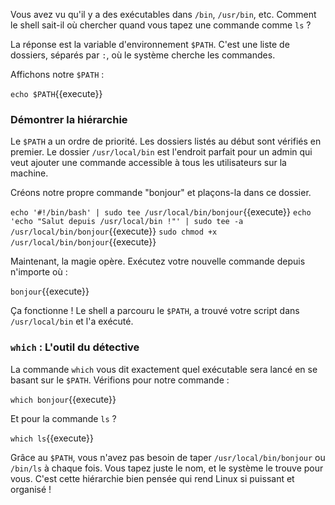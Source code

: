 Vous avez vu qu'il y a des exécutables dans `/bin`, `/usr/bin`, etc. Comment le shell sait-il où chercher quand vous tapez une commande comme `ls` ?

La réponse est la variable d'environnement `$PATH`. C'est une liste de dossiers, séparés par `:`, où le système cherche les commandes.

Affichons notre `$PATH` :

`echo $PATH`{{execute}}

### Démontrer la hiérarchie

Le `$PATH` a un ordre de priorité. Les dossiers listés au début sont vérifiés en premier. Le dossier `/usr/local/bin` est l'endroit parfait pour un admin qui veut ajouter une commande accessible à tous les utilisateurs sur la machine.

Créons notre propre commande "bonjour" et plaçons-la dans ce dossier.

`echo '#!/bin/bash' | sudo tee /usr/local/bin/bonjour`{{execute}}
`echo 'echo "Salut depuis /usr/local/bin !"' | sudo tee -a /usr/local/bin/bonjour`{{execute}}
`sudo chmod +x /usr/local/bin/bonjour`{{execute}}

Maintenant, la magie opère. Exécutez votre nouvelle commande depuis n'importe où :

`bonjour`{{execute}}

Ça fonctionne ! Le shell a parcouru le `$PATH`, a trouvé votre script dans `/usr/local/bin` et l'a exécuté.

### `which` : L'outil du détective

La commande `which` vous dit exactement quel exécutable sera lancé en se basant sur le `$PATH`. Vérifions pour notre commande :

`which bonjour`{{execute}}

Et pour la commande `ls` ?

`which ls`{{execute}}

Grâce au `$PATH`, vous n'avez pas besoin de taper `/usr/local/bin/bonjour` ou `/bin/ls` à chaque fois. Vous tapez juste le nom, et le système le trouve pour vous. C'est cette hiérarchie bien pensée qui rend Linux si puissant et organisé !